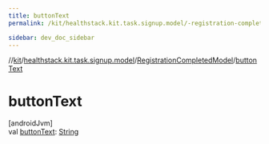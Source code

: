 ```yaml
---
title: buttonText
permalink: /kit/healthstack.kit.task.signup.model/-registration-completed-model/button-text.html

sidebar: dev_doc_sidebar
---
```

//[kit](../../../index.html)/[healthstack.kit.task.signup.model](../index.html)/[RegistrationCompletedModel](index.html)/[buttonText](button-text.html)



# buttonText



[androidJvm]\
val [buttonText](button-text.html): [String](https://kotlinlang.org/api/latest/jvm/stdlib/kotlin/-string/index.html)




